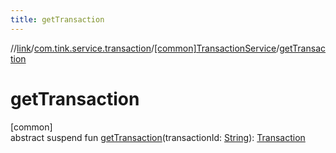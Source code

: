 ```yaml
---
title: getTransaction
---
```

//[link](../../../index.html)/[com.tink.service.transaction](../index.html)/[[common]TransactionService](index.html)/[getTransaction](get-transaction.html)



# getTransaction



[common]\
abstract suspend fun [getTransaction](get-transaction.html)(transactionId: [String](https://kotlinlang.org/api/latest/jvm/stdlib/kotlin/-string/index.html)): [Transaction](../../com.tink.model.transaction/[common]-transaction/index.html)




